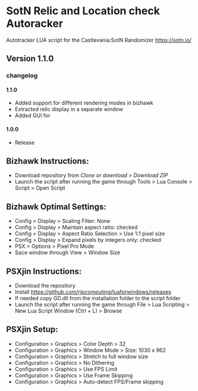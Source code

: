 # SotN Relic and Location check Autoracker
Autotracker LUA script for the Castlevania:SotN Randomizer https://sotn.io/
## Version 1.1.0
### changelog
#### 1.1.0
* Added support for different rendering modes in bizhawk
* Extracted relic display in a separate window
* Added GUI for 
#### 1.0.0
* Release

## Bizhawk Instructions: 
* Download repository from *Clone or download* > *Download ZIP*
* Launch the script after running the game through Tools > Lua Console > Script > Open Script

## Bizhawk Optimal Settings:
* Config > Display > Scaling Filter: None
* Config > Display > Maintain aspect ratio: checked
* Config > Display > Aspect Ratio Selection > Use 1:1 pixel size
* Config > Display > Expand pixels by integers only: checked
* PSX > Options > Pixel Pro Mode
* Sace window through View > Window Size

## PSXjin Instructions: 
* Download the repository
* Install https://github.com/rjpcomputing/luaforwindows/releases
* If needed copy GD.dll from the installation folder to the script folder
* Launch the script after running the game through File > Lua Scripting > New Lua Script Window (Ctrl + L) > Browse

## PSXjin Setup:
* Configuration > Graphics > Color Depth > 32
* Configuration > Graphics > Window Mode > Size: 1030 x 962
* Configuration > Graphics > Stretch to full window size
* Configuration > Graphics > No Dithering
* Configuration > Graphics > Use FPS Limit
* Configuration > Graphics > Use Frame Skipping
* Configuration > Graphics > Auto-detect FPS/Frame skipping